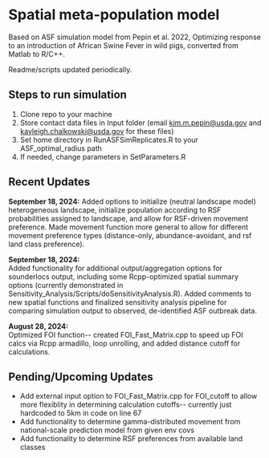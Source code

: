 # Spatial meta-population model   

Based on ASF simulation model from Pepin et al. 2022, Optimizing response to an introduction of African Swine Fever in wild pigs, converted from Matlab to R/C++.    

Readme/scripts updated periodically.    

## Steps to run simulation
1. Clone repo to your machine
2. Store contact data files in Input folder (email kim.m.pepin@usda.gov and kayleigh.chalkowski@usda.gov for these files)
3. Set home directory in RunASFSimReplicates.R to your ASF_optimal_radius path
4. If needed, change parameters in SetParameters.R

## Recent Updates
**September 18, 2024:**
Added options to initialize (neutral landscape model) heterogeneous landscape, initialize population according to RSF probabilities assigned to landscape, and allow for RSF-driven movement preference. Made movement function more general to allow for different movement preference types (distance-only, abundance-avoidant, and rsf land class preference).    

**September 18, 2024:**    
Added functionality for additional output/aggregation options for sounderlocs output, including some Rcpp-optimized spatial summary options (currently demonstrated in Sensitivity_Analysis/Scripts/doSensitivityAnalysis.R). Added comments to new spatial functions and finalized sensitivity analysis pipeline for comparing simulation output to observed, de-identified ASF outbreak data.    
    
**August 28, 2024:**    
Optimized FOI function-- created FOI_Fast_Matrix.cpp to speed up FOI calcs via Rcpp armadillo, loop unrolling, and added distance cutoff for calculations.

## Pending/Upcoming Updates
* Add external input option to FOI_Fast_Matrix.cpp for FOI_cutoff to allow more flexiblity in determining calculation cutoffs-- currently just hardcoded to 5km in code on line 67
* Add functionality to determine gamma-distributed movement from national-scale prediction model from given env covs
* Add functionality to determine RSF preferences from available land classes



